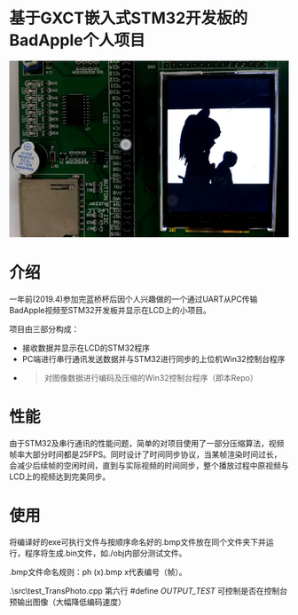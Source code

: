 <h1>基于GXCT嵌入式STM32开发板的BadApple个人项目</h1>

![IMG](img.jpg)

# 介绍

一年前(2019.4)参加完蓝桥杯后因个人兴趣做的一个通过UART从PC传输BadApple视频至STM32开发板并显示在LCD上的小项目。

项目由三部分构成：

- 接收数据并显示在LCD的STM32程序
- PC端进行串行通讯发送数据并与STM32进行同步的上位机Win32控制台程序
- > 对图像数据进行编码及压缩的Win32控制台程序（即本Repo）

# 性能

由于STM32及串行通讯的性能问题，简单的对项目使用了一部分压缩算法，视频帧率大部分时间都是25FPS。同时设计了时间同步协议，当某帧渲染时间过长，会减少后续帧的空闲时间，直到与实际视频的时间同步，整个播放过程中原视频与LCD上的视频达到完美同步。

# 使用

将编译好的exe可执行文件与按顺序命名好的.bmp文件放在同个文件夹下并运行，程序将生成.bin文件，如./obj内部分测试文件。

.bmp文件命名规则：ph (x).bmp x代表编号（帧）。

.\src\test_TransPhoto.cpp 第六行 #define _OUTPUT_TEST_ 可控制是否在控制台预输出图像（大幅降低编码速度）